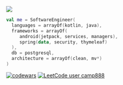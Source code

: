 

<!--
**camp888/camp888** is a ✨ _special_ ✨ repository because its `README.md` (this file) appears on your GitHub profile.

Here are some ideas to get you started:

- 🔭 I’m currently working on ...
- 🌱 I’m currently learning ...
- 👯 I’m looking to collaborate on ...
- 🤔 I’m looking for help with ...
- 💬 Ask me about ...
- 📫 How to reach me: ...
- 😄 Pronouns: ...
- ⚡ Fun fact: ...
-->


<img src="https://tenor.com/ru/view/patrick-star-dumb-duh-gif-13669009.gif"/> 

```kotlin
val me = SoftwareEngineer(
  languages = arrayOf(kotlin, java),
  frameworks = arrayOf(
     android(jetpack, services, managers),
     spring(data, security, thymeleaf)
  ),
  db = postgresql,
  architecture = arrayOf(clean, mv*)
)
```

[![codewars](https://www.codewars.com/users/camp888/badges/large)](https://www.codewars.com/users/camp888) 
[![LeetCode user camp888](https://img.shields.io/badge/dynamic/json?style=for-the-badge&labelColor=black&color=%23ffa116&label=Solved&query=solved&url=https%3A%2F%2Fleetcode-badge.vercel.app%2Fapi%2Fusers%2Fcamp888&logo=leetcode&logoColor=yellow)](https://leetcode.com/camp888/)

<!--
  ![Kotlin](https://img.shields.io/badge/kotlin-%237F52FF.svg?style=for-the-badge&logo=kotlin&logoColor=white) ![Java](https://img.shields.io/badge/java-%23ED8B00.svg?style=for-the-badge&logo=openjdk&logoColor=white) ![Android](https://img.shields.io/badge/Android-3DDC84?style=for-the-badge&logo=android&logoColor=white) ![Postgres](https://img.shields.io/badge/postgres-%23316192.svg?style=for-the-badge&logo=postgresql&logoColor=white) ![Hibernate](https://img.shields.io/badge/Hibernate-59666C?style=for-the-badge&logo=Hibernate&logoColor=white)

-->

